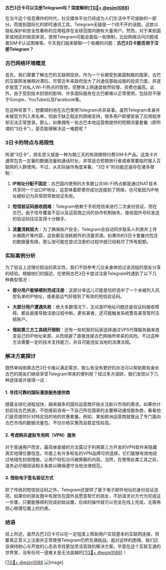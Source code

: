 **古巴3日卡可以注册Telegram吗？深度解析[[TG💪+ @esim1088](https://t.me/s/esim1088)]**

在当今这个信息爆炸的时代，社交媒体平台已经成为人们生活中不可或缺的一部分。而提到国际化的即时通讯工具，Telegram无疑是一个绕不开的话题。这款以隐私保护和安全性著称的应用程序在全球范围内拥有大量用户。然而，对于某些国家或地区的居民来说，使用Telegram可能会面临一些限制，比如网络访问问题或者SIM卡认证困难等。今天我们就来聊聊一个有趣的问题：**古巴3日卡能否用于注册Telegram？**

### 古巴网络环境概览

首先，我们需要了解古巴的互联网现状。作为一个长期受到美国制裁的国家，古巴的互联网发展相对滞后。尽管近年来政府加大了对通信基础设施的投资力度，并逐步放宽了对私人Wi-Fi热点的管控，但整体上网速度依然较慢，资费也偏高。此外，由于受到技术封锁的影响，许多国际服务在古巴都难以正常使用，包括但不限于Google、YouTube以及Facebook等。

在这种背景下，想要顺利地在古巴使用Telegram并非易事。虽然Telegram本身并未被官方列入黑名单，但由于缺乏稳定的网络支持，很多用户即便安装了应用程序却无法正常登录。那么，如果拥有一张古巴本地运营商提供的短期流量套餐（即所谓的“3日卡”），是否能够解决这一难题呢？

### 3日卡的特点与局限性

所谓“3日卡”，顾名思义就是一种为期三天的有效期预付费SIM卡产品。这类卡片通常包含一定量的数据流量和通话时长，非常适合短期旅行者或者需要临时接入互联网的人群使用。不过，从实际操作角度来看，“3日卡”的功能还是存在诸多限制：

1. **IP地址分配不固定**：古巴国内使用的大多数公共Wi-Fi热点都是通过NAT技术共享同一个出口IP地址，这意味着即使你成功连接到了网络，也可能因为IP地址被标记为异常而导致验证失败。
   
2. **短信验证码接收困难**：Telegram依赖于手机短信来进行二次身份验证，而在古巴，由于信号覆盖不足以及运营商之间的协作机制缺失，接收国外号码发送的验证码往往变得十分棘手。

3. **流量消耗较大**：为了确保账户安全，Telegram会自动同步联系人列表并上传头像图片等内容，这些都会消耗额外的流量资源。如果你的3日卡套餐内包含的数据量有限，那么很可能在尝试注册的过程中就已经耗尽了所有配额。

### 实际案例分析

为了验证上述理论假设的真实性，我们不妨参考几位亲身体验过该流程的朋友分享的经验。根据他们的描述，在使用古巴3日卡尝试注册Telegram时遇到了以下几种典型情况：

- **部分用户能够顺利完成注册**：这部分幸运儿可能是恰好选中了一个未被列入风控名单的IP地址，或者是运气好接到了有效的短信验证码。
  
- **大部分用户遭遇失败**：绝大多数情况下，无论是IP地址问题还是验证码接收障碍，都会直接导致注册过程中断。更有甚者，还可能触发系统警告甚至暂时冻结账户。

- **借助第三方工具绕开限制**：还有一些机智的玩家选择通过VPS代理服务器来改变自己的IP地址来源，从而规避了直接连接古巴网络所带来的风险。不过这种方法需要一定的技术支持能力，并且可能违反当地的法律法规。

### 解决方案探讨

既然单纯依靠古巴3日卡难以满足需求，那么有没有更好的办法可以帮助那些身处古巴的朋友们继续享受Telegram带来的便利呢？经过多方调研，我们发现以下几种途径或许值得一试：

#### 1. 寻找可靠的国际漫游服务提供商
随着全球化进程加快，越来越多的国际运营商开始关注新兴市场的需求。如果你计划前往古巴旅游，不妨提前咨询一下自己所在国家的主要移动通信服务商，看看他们是否提供针对特定目的地的优惠套餐。例如，某些欧洲运营商就推出了专门面向古巴市场的数据流量包，不仅价格实惠而且稳定性较高。

#### 2. 考虑购买虚拟专用网（VPN）服务
对于普通用户而言，最简单直接的方法莫过于利用第三方开发的VPN软件来隐藏真实地理位置信息。市面上有许多知名的VPN品牌可供选择，它们能够有效地绕过地域性封锁措施，让用户轻松访问被屏蔽的内容。当然，在使用此类工具之前，请务必仔细阅读相关条款以确保遵守当地法律规范。

#### 3. 借助电子签名验证方式
除了传统的短信验证码之外，Telegram还提供了基于电子邮件地址的身份验证选项。如果你的朋友圈中有居住在国外且愿意帮忙的朋友，不妨请求对方代为完成这一步骤。只要能够顺利完成初始设置，后续的操作就可以完全在线上完成，无需再担心物理位置上的约束。

### 结语

综上所述，虽然古巴3日卡可以在一定程度上帮助用户实现基本的互联网连接，但要真正意义上注册并正常使用Telegram仍然充满挑战。面对这样的困境，我们应该保持耐心与开放的心态去寻找更加灵活高效的解决方案。毕竟在这个互联互通的世界里，没有任何一道难关是无法逾越的[[TG💪+ @esim1088](https://t.me/s/esim1088)]！

[[TG💪+ @esim1088](https://t.me/s/esim1088) ![Image](https://i.postimg.cc/4NQfJmqS/Snipaste-2025-05-13-00-14-12.png)]